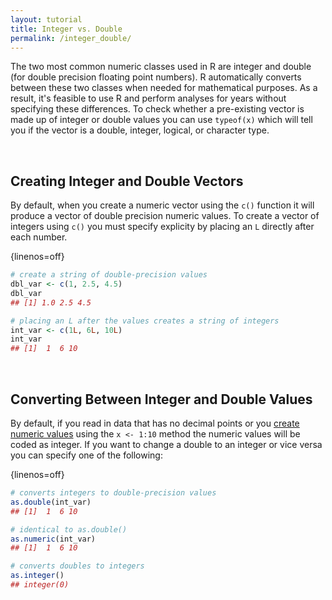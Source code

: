 ```yaml
---
layout: tutorial
title: Integer vs. Double
permalink: /integer_double/
---
```


The two most common numeric classes used in R are integer and double (for double precision floating point numbers). R automatically converts between these two classes when needed for mathematical purposes. As a result, it's feasible to use R and perform analyses for years without specifying these differences. To check whether a pre-existing vector is made up of integer or double values you can use `typeof(x)` which will tell you if the vector is a double, integer, logical, or character type.

<br>

## Creating Integer and Double Vectors
By default, when you create a numeric vector using the `c()` function it will produce a vector of double precision numeric values.  To create a vector of integers using `c()` you must specify explicity by placing an `L` directly after each number.

{linenos=off}
```r
# create a string of double-precision values
dbl_var <- c(1, 2.5, 4.5)  
dbl_var
## [1] 1.0 2.5 4.5

# placing an L after the values creates a string of integers
int_var <- c(1L, 6L, 10L)
int_var
## [1]  1  6 10
```

<br>

## Converting Between Integer and Double Values
By default, if you read in data that has no decimal points or you [create numeric values](#generating_sequence_numbers) using the `x <- 1:10` method the numeric values will be coded as integer.  If you want to change a double to an integer or vice versa you can specify one of the following: 

{linenos=off}
```r
# converts integers to double-precision values
as.double(int_var)     
## [1]  1  6 10

# identical to as.double()
as.numeric(int_var)    
## [1]  1  6 10

# converts doubles to integers
as.integer()           
## integer(0)
```
